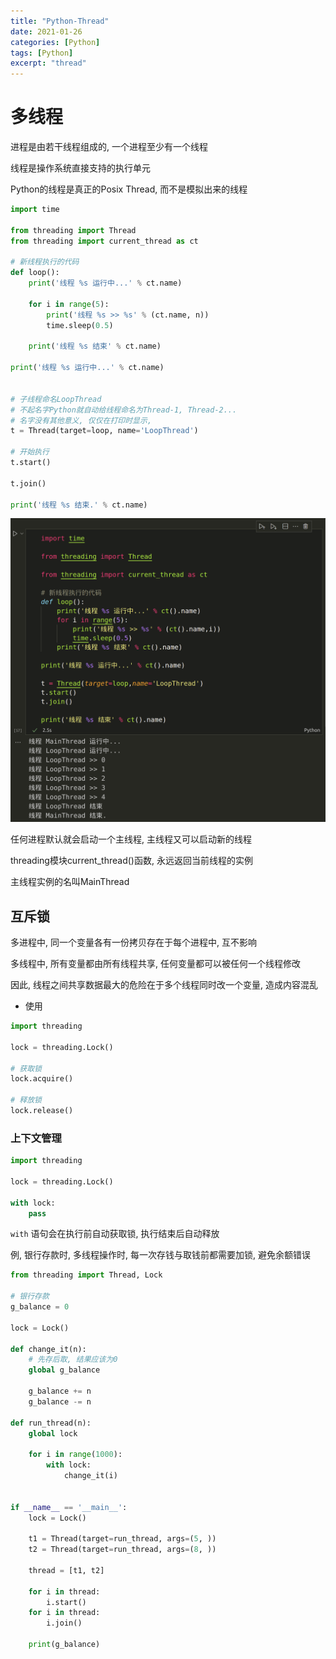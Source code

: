 ```yaml
---
title: "Python-Thread"
date: 2021-01-26
categories: [Python]
tags: [Python]
excerpt: "thread"
---
```


# 多线程

进程是由若干线程组成的, 一个进程至少有一个线程

线程是操作系统直接支持的执行单元

Python的线程是真正的Posix Thread, 而不是模拟出来的线程

```py
import time

from threading import Thread
from threading import current_thread as ct

# 新线程执行的代码
def loop():
    print('线程 %s 运行中...' % ct.name)

    for i in range(5):
        print('线程 %s >> %s' % (ct.name, n))
        time.sleep(0.5)

    print('线程 %s 结束' % ct.name)

print('线程 %s 运行中...' % ct.name)


# 子线程命名LoopThread
# 不起名字Python就自动给线程命名为Thread-1, Thread-2...
# 名字没有其他意义, 仅仅在打印时显示,
t = Thread(target=loop, name='LoopThread')

# 开始执行
t.start()

t.join()

print('线程 %s 结束.' % ct.name)
```

![](https://raw.githubusercontent.com/dmjcb/SelfImgur/main/20211217234005.png)

任何进程默认就会启动一个主线程, 主线程又可以启动新的线程

threading模块current_thread()函数, 永远返回当前线程的实例

主线程实例的名叫MainThread

## 互斥锁

多进程中, 同一个变量各有一份拷贝存在于每个进程中, 互不影响

多线程中, 所有变量都由所有线程共享, 任何变量都可以被任何一个线程修改

因此, 线程之间共享数据最大的危险在于多个线程同时改一个变量, 造成内容混乱

- 使用

```py
import threading

lock = threading.Lock()

# 获取锁
lock.acquire()

# 释放锁
lock.release()
```

### 上下文管理

```py
import threading

lock = threading.Lock()

with lock:
    pass
```

`with` 语句会在执行前自动获取锁, 执行结束后自动释放

例, 银行存款时, 多线程操作时, 每一次存钱与取钱前都需要加锁, 避免余额错误

```py
from threading import Thread, Lock

# 银行存款
g_balance = 0

lock = Lock()

def change_it(n):
    # 先存后取, 结果应该为0
    global g_balance

    g_balance += n
    g_balance -= n

def run_thread(n):
    global lock

    for i in range(1000):
        with lock:
            change_it(i)


if __name__ == '__main__':
    lock = Lock()

    t1 = Thread(target=run_thread, args=(5, ))
    t2 = Thread(target=run_thread, args=(8, ))

    thread = [t1, t2]

    for i in thread:
        i.start()
    for i in thread:
        i.join()

    print(g_balance)
```
